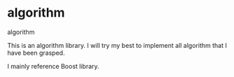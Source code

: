 # algorithm
algorithm


This is an algorithm library.
I will try my best to implement all algorithm that I have been grasped.

I mainly reference Boost library.

